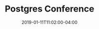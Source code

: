 ---
title: "Postgres Conference"
date: "2019-01-11T11:02:00-04:00"
start_date: "2019-03-18T11:02:00-04:00"
end_date: "2019-03-22T11:02:00-04:00"
location: "New York, NY"
event_url: "https://postgresconf.org/conferences/2019"
image_url: "https://drive.google.com/drive/folders/0B0HFzQQpQn3HY01jb3poWFJTQXc"
register_link: "https://postgresconf.org/conferences/2019/buytickets"
sites: 
  - developers
---